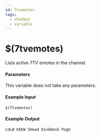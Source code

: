 ```yaml
---
id: 7tvemotes
tags:
  - chatbot
  - variable
---
```


# $(7tvemotes)

Lists active 7TV emotes in the channel.

#### Parameters

This variable does not take any parameters.

#### Example Input

```
$(7tvemotes)
```

#### Example Output

```
LULW KEKW 5Head DinkDonk PogU
```
